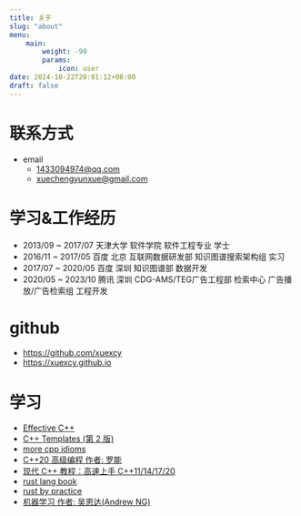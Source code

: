 ```yaml
---
title: 关于
slug: "about"
menu:
    main:
        weight: -90
        params:
            icon: user
date: 2024-10-22T20:01:12+08:00
draft: false
---
```


# 联系方式
- email
  - 1433094974@qq.com
  - xuechengyunxue@gmail.com

# 学习&工作经历
- 2013/09 ~ 2017/07 天津大学 软件学院 软件工程专业 学士
- 2016/11 ~ 2017/05 百度 北京 互联网数据研发部 知识图谱搜索架构组 实习
- 2017/07 ~ 2020/05 百度 深圳 知识图谱部 数据开发
- 2020/05 ~ 2023/10 腾讯 深圳 CDG-AMS/TEG广告工程部 检索中心 广告播放/广告检索组 工程开发

# github
- https://github.com/xuexcy
- https://xuexcy.github.io

# 学习
- [Effective C++](https://github.com/xuexcy/learning_effective_cpp)
- [C++ Templates (第 2 版)](https://github.com/xuexcy/cpp_templates_second_edition)
- [more cpp idioms](https://github.com/xuexcy/learning_more_cpp_idioms)
- [C++20 高级编程 作者: 罗能](https://github.com/xuexcy/learning_cpp20_programming_author_luoneng)
- [现代 C++ 教程：高速上手 C++11/14/17/20](https://github.com/xuexcy/learning_modern_cpp_tutorial)
- [rust lang book](https://github.com/xuexcy/learning-rust-lang-book)
- [rust by practice](https://github.com/xuexcy/learning-rust-by-practice)
- [机器学习 作者: 吴恩达(Andrew NG)](https://github.com/xuexcy/machine-learning-code-of-Andrew-NG-course)

